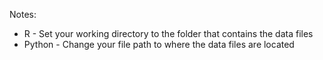 Notes:
* R - Set your working directory to the folder that contains the data files
* Python - Change your file path to where the data files are located
